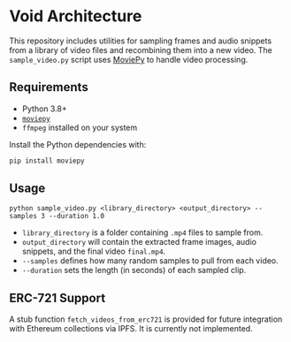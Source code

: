 # Void Architecture

This repository includes utilities for sampling frames and audio snippets from a library of video files and recombining them into a new video. The `sample_video.py` script uses [MoviePy](https://zulko.github.io/moviepy/) to handle video processing.

## Requirements

- Python 3.8+
- [`moviepy`](https://pypi.org/project/moviepy/)
- `ffmpeg` installed on your system

Install the Python dependencies with:

```bash
pip install moviepy
```

## Usage

```
python sample_video.py <library_directory> <output_directory> --samples 3 --duration 1.0
```

- `library_directory` is a folder containing `.mp4` files to sample from.
- `output_directory` will contain the extracted frame images, audio snippets, and the final video `final.mp4`.
- `--samples` defines how many random samples to pull from each video.
- `--duration` sets the length (in seconds) of each sampled clip.

## ERC-721 Support

A stub function `fetch_videos_from_erc721` is provided for future integration with Ethereum collections via IPFS. It is currently not implemented.
